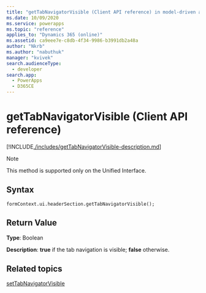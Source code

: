```yaml
---
title: "getTabNavigatorVisible (Client API reference) in model-driven apps| MicrosoftDocs"
ms.date: 10/09/2020
ms.service: powerapps
ms.topic: "reference"
applies_to: "Dynamics 365 (online)"
ms.assetid: ca9eee7e-c8db-4f34-9986-b3991db2a48a
author: "Nkrb"
ms.author: "nabuthuk"
manager: "kvivek"
search.audienceType: 
  - developer
search.app: 
  - PowerApps
  - D365CE
---
```


# getTabNavigatorVisible (Client API reference)

[!INCLUDE[./includes/getTabNavigatorVisible-description.md](./includes/getTabNavigatorVisible-description.md)]

> [!NOTE]
> This method is supported only on the Unified Interface.

## Syntax

`formContext.ui.headerSection.getTabNavigatorVisible();`

## Return Value

**Type**: Boolean

**Description**: **true** if the tab navigation is visible; **false** otherwise.

## Related topics

[setTabNavigatorVisible](setTabNavigatorVisible.md)